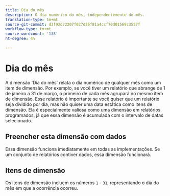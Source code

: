 ```yaml
---
title: Dia do mês
description: O dia numérico do mês, independentemente do mês.
translation-type: tm+mt
source-git-commit: d3f92d72207f027d35f81a4ccf70d01569c3557f
workflow-type: tm+mt
source-wordcount: '138'
ht-degree: 4%

---
```



# Dia do mês

A dimensão &#39;Dia do mês&#39; relata o dia numérico de qualquer mês como um item de dimensão. Por exemplo, se você tiver um relatório que abrange de 1 de janeiro a 31 de março, o primeiro de cada mês agrupará no mesmo item de dimensão. Esse relatório é importante se você quiser que um relatório seja dividido por dia, mas não quiser uma data estática como itens de dimensão. Ela é especialmente valiosa como uma dimensão em relatórios programados, já que essa dimensão é acumulada com o intervalo de datas selecionado.

## Preencher esta dimensão com dados

Essa dimensão funciona imediatamente em todas as implementações. Se um conjunto de relatórios contiver dados, essa dimensão funcionará.

## Itens de dimensão

Os itens de dimensão incluem os números `1` - `31`, representando o dia do mês em que a ocorrência ocorreu.
